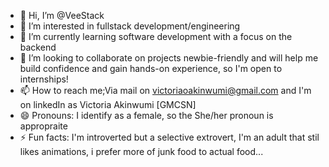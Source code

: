 - 👋 Hi, I’m @VeeStack
- 👀 I’m interested in fullstack development/engineering
- 🌱 I’m currently learning software development with a focus on the backend 
- 💞️ I’m looking to collaborate on projects newbie-friendly and will help me build confidence and gain hands-on experience, so I'm open to internships!
- 📫 How to reach me;Via mail on victoriaoakinwumi@gmail.com and I'm on linkedIn as Victoria Akinwumi [GMCSN]
- 😄 Pronouns: I identify as a female, so the She/her pronoun is appropraite
- ⚡ Fun facts: I'm introverted but a selective extrovert, I'm an adult that stil likes animations, i prefer more of junk food to actual food...

<!---
VeeStack/VeeStack is a ✨ special ✨ repository because its `README.md` (this file) appears on your GitHub profile.
You can click the Preview link to take a look at your changes.
--->
